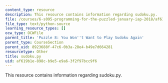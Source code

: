 ```yaml
---
content_type: resource
description: This resource contains information regarding sudoku.py.
file: /courses/6-s095-programming-for-the-puzzled-january-iap-2018/af619b1e898cb9e5e9a63f2f97bcc9f6_sudoku.py
file_type: text/python-source
learning_resource_types: []
ocw_type: OCWFile
parent_title: 'Puzzle 8: You Won''t Want to Play Sudoku Again'
parent_type: CourseSection
parent_uid: 8923688f-47c6-0b3a-28e4-b49e7d664281
resourcetype: Other
title: sudoku.py
uid: af619b1e-898c-b9e5-e9a6-3f2f97bcc9f6
---
```

This resource contains information regarding sudoku.py.

